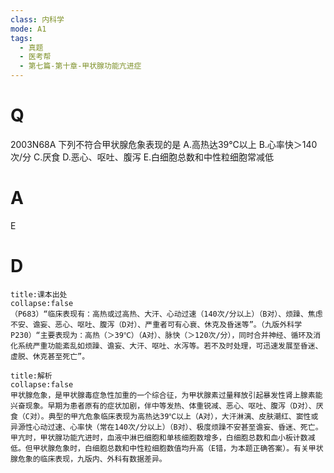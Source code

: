 ```yaml
---
class: 内科学
mode: A1
tags:
  - 真题
  - 医考帮
  - 第七篇-第十章-甲状腺功能亢进症
---
```


# Q
2003N68A 下列不符合甲状腺危象表现的是
A.高热达39℃以上
B.心率快＞140次/分
C.厌食
D.恶心、呕吐、腹泻
E.白细胞总数和中性粒细胞常减低

# A
E
# D
```ad-note
title:课本出处
collapse:false
（P683）“临床表现有：高热或过高热、大汗、心动过速（140次/分以上）（B对）、烦躁、焦虑不安、谵妄、恶心、呕吐、腹泻（D对）、严重者可有心衰、休克及昏迷等”。（九版外科学P230）“主要表现为：高热（＞39℃）（A对）、脉快（＞120次/分），同时合并神经、循环及消化系统严重功能紊乱如烦躁、谵妄、大汗、呕吐、水泻等。若不及时处理，可迅速发展至昏迷、虚脱、休克甚至死亡”。
```

```ad-summary
title:解析
collapse:false
甲状腺危象，是甲状腺毒症急性加重的一个综合征，为甲状腺素过量释放引起暴发性肾上腺素能兴奋现象。早期为患者原有的症状加剧，伴中等发热、体重锐减、恶心、呕吐、腹泻（D对）、厌食（C对）。典型的甲亢危象临床表现为高热达39℃以上（A对），大汗淋漓、皮肤潮红、窦性或异源性心动过速、心率快（常在140次/分以上）（B对）、极度烦躁不安甚至谵妄、昏迷、死亡。甲亢时，甲状腺功能亢进时，血液中淋巴细胞和单核细胞数增多，白细胞总数和血小板计数减低。但甲状腺危象时，白细胞总数和中性粒细胞数值均升高（E错，为本题正确答案）。有关甲状腺危象的临床表现，九版内、外科有数据差异。
```

